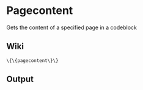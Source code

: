 Pagecontent
===========

Gets the content of a specified page in a codeblock

Wiki
----

~~~~ {.sourceCode .python}
\{\{pagecontent\}\}
~~~~

Output
------
